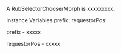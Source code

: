 A RubSelectorChooserMorph is xxxxxxxxx.Instance Variables	prefix:		<Object>	requestorPos:		<Object>prefix	- xxxxxrequestorPos	- xxxxx